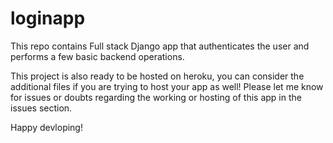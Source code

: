 # loginapp
This repo contains Full stack Django app that authenticates the user and performs a few basic backend operations.

This project is also ready to be hosted on heroku, you can consider the additional files if you are trying to host your app as well!
Please let me know for issues or doubts regarding the working or hosting of this app in the issues section.

Happy devloping!
